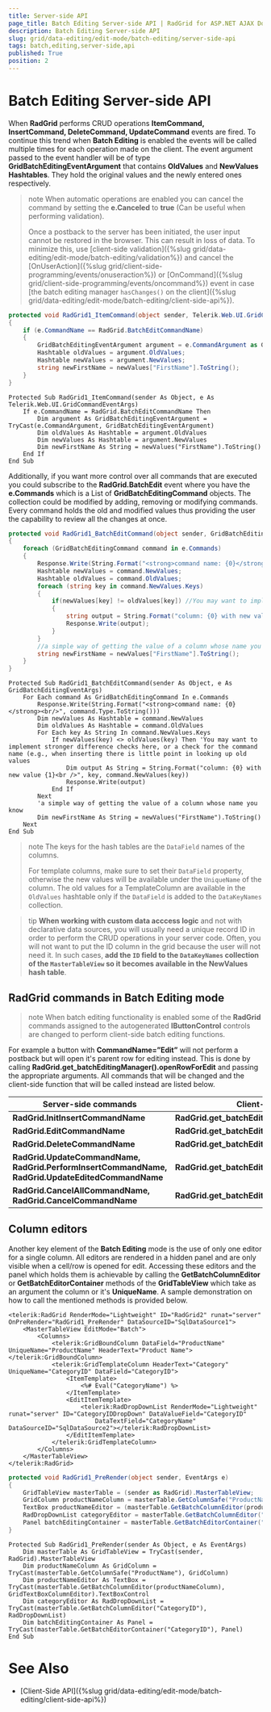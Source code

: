 ```yaml
---
title: Server-side API
page_title: Batch Editing Server-side API | RadGrid for ASP.NET AJAX Documentation
description: Batch Editing Server-side API
slug: grid/data-editing/edit-mode/batch-editing/server-side-api
tags: batch,editing,server-side,api
published: True
position: 2
---
```


# Batch Editing Server-side API


When **RadGrid** performs CRUD operations **ItemCommand, InsertCommand, DeleteCommand, UpdateCommand** events are fired. To continue this trend when **Batch Editing** is enabled the events will be called multiple times for each operation made on the client. The event argument passed to the event handler will be of type **GridBatchEditingEventArgument** that contains **OldValues** and **NewValues** **Hashtables**. They hold the original values and the newly entered ones respectively.


>note When automatic operations are enabled you can cancel the command by setting the **e.Canceled** to **true** (Can be useful when performing validation).
>
>Once a postback to the server has been initiated, the user input cannot be restored in the browser. This can result in loss of data. To minimize this, use [client-side validation]({%slug grid/data-editing/edit-mode/batch-editing/validation%}) and cancel the [OnUserAction]({%slug grid/client-side-programming/events/onuseraction%}) or [OnCommand]({%slug grid/client-side-programming/events/oncommand%}) event in case [the batch editing manager `hasChanges()` on the client]({%slug grid/data-editing/edit-mode/batch-editing/client-side-api%}).




````C#
protected void RadGrid1_ItemCommand(object sender, Telerik.Web.UI.GridCommandEventArgs e)
{
    if (e.CommandName == RadGrid.BatchEditCommandName)
    {
        GridBatchEditingEventArgument argument = e.CommandArgument as GridBatchEditingEventArgument;
        Hashtable oldValues = argument.OldValues;
        Hashtable newValues = argument.NewValues;
        string newFirstName = newValues["FirstName"].ToString();
    }
}
````
````VB
Protected Sub RadGrid1_ItemCommand(sender As Object, e As Telerik.Web.UI.GridCommandEventArgs)
    If e.CommandName = RadGrid.BatchEditCommandName Then
        Dim argument As GridBatchEditingEventArgument = TryCast(e.CommandArgument, GridBatchEditingEventArgument)
        Dim oldValues As Hashtable = argument.OldValues
        Dim newValues As Hashtable = argument.NewValues
        Dim newFirstName As String = newValues("FirstName").ToString()
    End If
End Sub
````


Additionally, if you want more control over all commands that are executed you could subscribe to the **RadGrid.BatchEdit** event where you have the **e.Commands** which is a List of **GridBatchEditingCommand** objects. The collection could be modified by adding, removing or modifying commands. Every command holds the old and modified values thus providing the user the capability to review all the changes at once.



````C#
protected void RadGrid1_BatchEditCommand(object sender, GridBatchEditingEventArgs e)
{
    foreach (GridBatchEditingCommand command in e.Commands)
    {
        Response.Write(String.Format("<strong>command name: {0}</strong><br/>", command.Type.ToString()));
        Hashtable newValues = command.NewValues;
        Hashtable oldValues = command.OldValues;
        foreach (string key in command.NewValues.Keys)
        {
            if(newValues[key] != oldValues[key]) //You may want to implement stronger difference checks here, or a check for the command name (e.g., when inserting there is little point in looking up old values
            {
                string output = String.Format("column: {0} with new value {1}<br />", key, command.NewValues[key]);
                Response.Write(output);
            }
        }
        //a simple way of getting the value of a column whose name you know
        string newFirstName = newValues["FirstName"].ToString();
    }
}
````
````VB
Protected Sub RadGrid1_BatchEditCommand(sender As Object, e As GridBatchEditingEventArgs)
    For Each command As GridBatchEditingCommand In e.Commands
        Response.Write(String.Format("<strong>command name: {0}</strong><br/>", command.Type.ToString()))
        Dim newValues As Hashtable = command.NewValues
        Dim oldValues As Hashtable = command.OldValues
        For Each key As String In command.NewValues.Keys
            If newValues(key) <> oldValues(key) Then 'You may want to implement stronger difference checks here, or a check for the command name (e.g., when inserting there is little point in looking up old values
                Dim output As String = String.Format("column: {0} with new value {1}<br />", key, command.NewValues(key))
                Response.Write(output)
            End If
        Next
        'a simple way of getting the value of a column whose name you know
        Dim newFirstName As String = newValues("FirstName").ToString()
    Next
End Sub
````

>note The keys for the hash tables are the `DataField` names of the columns.
>
>For template columns, make sure to set their `DataField` property, otherwise the new values will be available under the `UniqueName` of the column. The old values for a TemplateColumn are available in the `OldValues` hashtable only if the `DataField` is added to the `DataKeyNames` collection.

>tip **When working with custom data acccess logic** and not with declarative data sources, you will usually need a unique record ID in order to perform the CRUD operations in your server code. Often, you will not want to put the ID column in the grid because the user will not need it. In such cases, **add the `ID` field to the `DataKeyNames` collection of the `MasterTableView` so it becomes available in the NewValues hash table**. 


## RadGrid commands in Batch Editing mode


>note When batch editing functionality is enabled some of the **RadGrid** commands assigned to the autogenerated **IButtonControl** controls are changed to perform client-side batch editing functions.
>


For example a button with **CommandName=”Edit”** will not perform a postback but will open it's parent row for editing instead. This is done by calling **RadGrid.get_batchEditingManager().openRowForEdit** and passing the appropriate arguments. All commands that will be changed and the client-side function that will be called instead are listed below.


|  **Server-side commands**  |  **Client-side command**  |
| ------ | ------ |
| **RadGrid.InitInsertCommandName** | **RadGrid.get_batchEditingManager().addNewRecord** |
| **RadGrid.EditCommandName** | **RadGrid.get_batchEditingManager().openRowForEdit** |
| **RadGrid.DeleteCommandName** | **RadGrid.get_batchEditingManager().deleteRecord** |
| **RadGrid.UpdateCommandName, RadGrid.PerformInsertCommandName, RadGrid.UpdateEditedCommandName** | **RadGrid.get_batchEditingManager().saveChanges** |
| **RadGrid.CancelAllCommandName, RadGrid.CancelCommandName** | **RadGrid.get_batchEditingManager().cancelChanges** |



## Column editors


Another key element of the **Batch Editing** mode is the use of only one editor for a single column. All editors are rendered in a hidden panel and are only visible when a cell/row is opened for edit. Accessing these editors and the panel which holds them is achievable by calling the **GetBatchColumnEditor** or **GetBatchEditorContainer** methods of the **GridTableView** which take as an argument the column or it's **UniqueName**. A sample demonstration on how to call the mentioned methods is provided below.



````ASP.NET
<telerik:RadGrid RenderMode="Lightweight" ID="RadGrid2" runat="server" OnPreRender="RadGrid1_PreRender" DataSourceID="SqlDataSource1">
    <MasterTableView EditMode="Batch">
        <Columns>
            <telerik:GridBoundColumn DataField="ProductName" UniqueName="ProductName" HeaderText="Product Name"></telerik:GridBoundColumn>
            <telerik:GridTemplateColumn HeaderText="Category" UniqueName="CategoryID" DataField="CategoryID">
                <ItemTemplate>
                    <%# Eval("CategoryName") %>
                </ItemTemplate>
                <EditItemTemplate>
                    <telerik:RadDropDownList RenderMode="Lightweight" runat="server" ID="CategoryIDDropDown" DataValueField="CategoryID"
                        DataTextField="CategoryName" DataSourceID="SqlDataSource2"></telerik:RadDropDownList>
                </EditItemTemplate>
            </telerik:GridTemplateColumn>
        </Columns>
    </MasterTableView>
</telerik:RadGrid>
````
````C#
protected void RadGrid1_PreRender(object sender, EventArgs e)
{
    GridTableView masterTable = (sender as RadGrid).MasterTableView;
    GridColumn productNameColumn = masterTable.GetColumnSafe("ProductName") as GridColumn;
    TextBox productNameEditor = (masterTable.GetBatchColumnEditor(productNameColumn) as GridTextBoxColumnEditor).TextBoxControl;
    RadDropDownList categoryEditor = masterTable.GetBatchColumnEditor("CategoryID") as RadDropDownList;
    Panel batchEditingContainer = masterTable.GetBatchEditorContainer("CategoryID") as Panel;
}
````
````VB
Protected Sub RadGrid1_PreRender(sender As Object, e As EventArgs)
    Dim masterTable As GridTableView = TryCast(sender, RadGrid).MasterTableView
    Dim productNameColumn As GridColumn = TryCast(masterTable.GetColumnSafe("ProductName"), GridColumn)
    Dim productNameEditor As TextBox = TryCast(masterTable.GetBatchColumnEditor(productNameColumn), GridTextBoxColumnEditor).TextBoxControl
    Dim categoryEditor As RadDropDownList = TryCast(masterTable.GetBatchColumnEditor("CategoryID"), RadDropDownList)
    Dim batchEditingContainer As Panel = TryCast(masterTable.GetBatchEditorContainer("CategoryID"), Panel)
End Sub
````




# See Also

 * [Client-Side API]({%slug grid/data-editing/edit-mode/batch-editing/client-side-api%})


